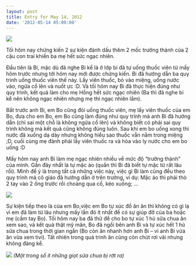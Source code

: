 ```yaml
---
layout: post
title: Entry for May 14, 2012
date: '2012-05-14 05:00:00'
---
```


![](https://chuyengiadinh.files.wordpress.com/2012/05/p10007412.jpg)

Tối hôm nay chứng kiến 2 sự kiện đánh dấu thêm 2 mốc trưởng thành của 2 cậu con trai khiến ba mẹ hết sức ngạc nhiên.

Đầu tiên là Bi, mặc dù đã nghe Bi kể là ở lớp bi đã tự uống thuốc viên từ mấy hôm trước nhưng tới hôm nay mới được chứng kiến. Bi đã hướng dẫn ba quy trình uống thuốc viên thế này. Lấy viên thuốc, bỏ vào miệng, uống nước vào, ngửa cổ lên và nuốt ực :D. Và tối hôm nay Bi đã thực hiện đúng như quy trình, kết quả làm cho mẹ Hồng hết sức ngạc nhiên (Ba thì đã nghe bi kể nên không ngạc nhiên nhưng mẹ thì ngạc nhiên lắm). 

Bắt trước anh Bi, em Bo cũng đòi uống thuốc viên, mẹ lấy viên thuốc của em Bo, đưa cho em Bo, em Bo cũng làm đúng như quy trình mà anh Bi đã hướng dẫn (chỉ sai một chỗ là không ngửa cổ lên) và không biết có phải sai quy trình không mà kết quả cũng không đúng luôn. Sau khi em  bo uống xong thì nước đã xuống dạ dày nhưng không hiểu sao thuốc vẫn nằm trong miệng ;D, cuối cùng mẹ đành phải lấy viên thuốc ra và hòa vào ly nước cho em  bo uống :D

Mấy hôm nay anh Bi làm mẹ ngạc nhiên nhiều về mức độ “trưởng thành” của mình. Gần đây nhất là tự mặc áo (quần thì Bi đã biết tự mặc từ rất lâu rồi). Mình để ý là trong tất cả những việc này, việc gì Bi làm cũng đều theo quy trình mà cô giáo đã hướng dẫn ở trên trường, ví dụ: Mặc áo thì phải thò 2 tay vào 2 ống trước rồi choàng qua cổ, kéo xuống; …

![](https://chuyengiadinh.files.wordpress.com/2012/05/p10007451.jpg)

Sự kiện tiếp theo là của em Bo,việc em Bo tự xúc đồ ăn ăn thì không có gì lạ vì em đã làm từ lâu nhưng mấy lần đó ít nhất đề có sự giúp đỡ của ba hoặc mẹ (cầm tay Bo). Tối hôm nay ba đã thử để cho bo tự xúc 1 hủ sữa chua ăn xem sao, và kết quả thật mỹ mãn, Bo đã ngồi bên anh Bi và tự xúc hết 1 hủ sửa chua trong thời gian ngắn (Bo còn ăn nhanh hơn anh Bi – vì anh Bi vừa ăn vừa xem tivi). Tất nhiên trong quá trình ăn cũng còn chút rơi vãi nhưng không đáng kể. 

![](https://chuyengiadinh.files.wordpress.com/2012/05/p10007442.jpg)
*(Một trong số ít những giọt sửa chua bị rớt ra)*